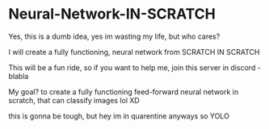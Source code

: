 # Neural-Network-IN-SCRATCH
Yes, this is a dumb idea, yes im wasting my life, but who cares?

I will create a fully functioning, neural network from SCRATCH IN SCRATCH

This will be a fun ride, so if you want to help me, join this server in discord - blabla



My goal? to create a fully functioning feed-forward neural network in scratch, that can classify images lol XD
             
             
this is gonna be tough, but hey im in quarentine anyways so YOLO

